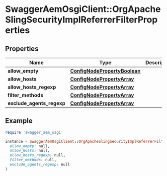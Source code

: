 # SwaggerAemOsgiClient::OrgApacheSlingSecurityImplReferrerFilterProperties

## Properties

| Name | Type | Description | Notes |
| ---- | ---- | ----------- | ----- |
| **allow_empty** | [**ConfigNodePropertyBoolean**](ConfigNodePropertyBoolean.md) |  | [optional] |
| **allow_hosts** | [**ConfigNodePropertyArray**](ConfigNodePropertyArray.md) |  | [optional] |
| **allow_hosts_regexp** | [**ConfigNodePropertyArray**](ConfigNodePropertyArray.md) |  | [optional] |
| **filter_methods** | [**ConfigNodePropertyArray**](ConfigNodePropertyArray.md) |  | [optional] |
| **exclude_agents_regexp** | [**ConfigNodePropertyArray**](ConfigNodePropertyArray.md) |  | [optional] |

## Example

```ruby
require 'swagger_aem_osgi'

instance = SwaggerAemOsgiClient::OrgApacheSlingSecurityImplReferrerFilterProperties.new(
  allow_empty: null,
  allow_hosts: null,
  allow_hosts_regexp: null,
  filter_methods: null,
  exclude_agents_regexp: null
)
```

